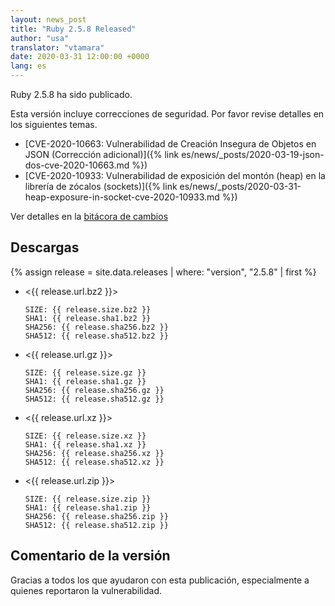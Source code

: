 ```yaml
---
layout: news_post
title: "Ruby 2.5.8 Released"
author: "usa"
translator: "vtamara"
date: 2020-03-31 12:00:00 +0000
lang: es
---
```


Ruby 2.5.8 ha sido publicado.

Esta versión incluye correcciones de seguridad. Por favor revise
detalles en los siguientes temas.

* [CVE-2020-10663: Vulnerabilidad de Creación Insegura de Objetos en JSON (Corrección adicional)]({% link es/news/_posts/2020-03-19-json-dos-cve-2020-10663.md %})
* [CVE-2020-10933: Vulnerabilidad de exposición del montón (heap) en la librería de zócalos (sockets)]({% link es/news/_posts/2020-03-31-heap-exposure-in-socket-cve-2020-10933.md %})

Ver detalles en la [bitácora de cambios](https://github.com/ruby/ruby/compare/v2_5_7...v2_5_8)

## Descargas

{% assign release = site.data.releases | where: "version", "2.5.8" | first %}

* <{{ release.url.bz2 }}>

      SIZE: {{ release.size.bz2 }}
      SHA1: {{ release.sha1.bz2 }}
      SHA256: {{ release.sha256.bz2 }}
      SHA512: {{ release.sha512.bz2 }}

* <{{ release.url.gz }}>

      SIZE: {{ release.size.gz }}
      SHA1: {{ release.sha1.gz }}
      SHA256: {{ release.sha256.gz }}
      SHA512: {{ release.sha512.gz }}

* <{{ release.url.xz }}>

      SIZE: {{ release.size.xz }}
      SHA1: {{ release.sha1.xz }}
      SHA256: {{ release.sha256.xz }}
      SHA512: {{ release.sha512.xz }}

* <{{ release.url.zip }}>

      SIZE: {{ release.size.zip }}
      SHA1: {{ release.sha1.zip }}
      SHA256: {{ release.sha256.zip }}
      SHA512: {{ release.sha512.zip }}

## Comentario de la versión

Gracias a todos los que ayudaron con esta publicación, especialmente
a quienes reportaron la vulnerabilidad.
